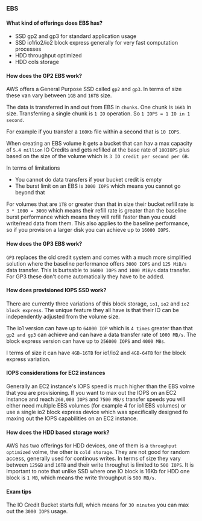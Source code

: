 ### EBS

#### What kind of offerings does EBS has?

- SSD gp2 and gp3 for standard application usage
- SSD io1/io2/io2 block express generally for very fast computation processes
- HDD throughput optimized
- HDD cols storage

#### How does the GP2 EBS work?

AWS offers a General Purpose SSD called `gp2` and `gp3`. In terms of size these van vary between `1GB` and `16TB` size.

The data is transferred in and out from EBS in `chunks`. One chunk is `16Kb` in size. Transferring a single chunk is `1 IO` operation. So `1 IOPS = 1 IO in 1 second`.

For example if you transfer a `160Kb` file within a second that is `10 IOPS`.

When creating an EBS volume it gets a bucket that can hav a max capacity of `5.4 million` IO Credits and gets refilled at the base rate of `100IOPS` plus based on the size of the volume which is `3 IO credit per second per GB`.

In terms of limitations

- You cannot do data transfers if your bucket credit is empty
- The burst limit on an EBS is `3000 IOPS` which means you cannot go beyond that

For volumes that are `1TB` or greater than that in size their bucket refill rate is `3 * 1000 = 3000` which means their refill rate is greater than the baseline burst performance which means they will refill faster than you could write/read data from them. This also applies to the baseline performance, so if you provision a larger disk you can achieve up to `16000 IOPS`.

#### How does the GP3 EBS work?

`GP3` replaces the old credit system and comes with a much more simplified solution where the baseline performance offers `3000 IOPS` and `125 MiB/s` data transfer. This is burtsable to `16000 IOPS` and `1000 MiB/s` data transfer. For GP3 these don't come automatically they have to be added.

#### How does provisioned IOPS SSD work?

There are currently three variations of this block storage, `io1`, `io2` and `io2 block express`. The unique feature they all have is that their IO can be independently adjusted from the volume size.

The io1 version can have up to `64000 IOP` which is `4 times` greater than that `gp2 and gp3` can achieve and can have a data transfer rate of `1000 MB/s`. The block express version can have up to `256000 IOPS` and `4000 MBs`.

I terms of size it can have `4GB-16TB` for io1/io2 and `4GB-64TB` for the block express variation.

#### IOPS considerations for EC2 instances

Generally an EC2 instance's IOPS speed is much higher than the EBS volme that you are provisioning. If you want to max out the IOPS on an EC2 instance and reach `260,000 IOPS` and `7500 MB/s` transfer speeds you will either need multiple EBS volumes (for example 4 for io1 EBS volumes) or use a single io2 block express device which was specifically designed fo maxing out the IOPS capabilities on an EC2 instance.

#### How does the HDD based storage work?

AWS has two offerings for HDD devices, one of them is a `throughput optimized` volme, the other is `cold storage`. They are not good for random access, generally used for continous writes. In terms of size they vary between `125GB` and `16TB` and their write throughut is limited to `500 IOPS`. It is important to note that unlike SSD where one IO block is 16Kb for HDD one block is `1 MB`, which means the write throughput is `500 MB/s`.

#### Exam tips

The IO Credit Bucket starts full, which means for `30 minutes` you can max out the `3000 IOPS` usage.


